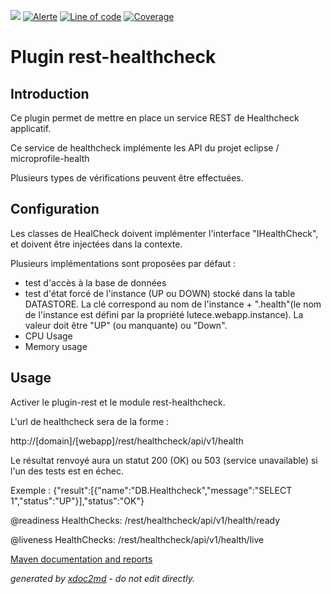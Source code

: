 ![](https://dev.lutece.paris.fr/jenkins/buildStatus/icon?job=module-rest-healthcheck-deploy)
[![Alerte](https://dev.lutece.paris.fr/sonar/api/project_badges/measure?project=fr.paris.lutece.plugins%3Amodule-rest-healthcheck&metric=alert_status)](https://dev.lutece.paris.fr/sonar/dashboard?id=fr.paris.lutece.plugins%3Amodule-rest-healthcheck)
[![Line of code](https://dev.lutece.paris.fr/sonar/api/project_badges/measure?project=fr.paris.lutece.plugins%3Amodule-rest-healthcheck&metric=ncloc)](https://dev.lutece.paris.fr/sonar/dashboard?id=fr.paris.lutece.plugins%3Amodule-rest-healthcheck)
[![Coverage](https://dev.lutece.paris.fr/sonar/api/project_badges/measure?project=fr.paris.lutece.plugins%3Amodule-rest-healthcheck&metric=coverage)](https://dev.lutece.paris.fr/sonar/dashboard?id=fr.paris.lutece.plugins%3Amodule-rest-healthcheck)

# Plugin rest-healthcheck

## Introduction

Ce plugin permet de mettre en place un service REST de Healthcheck applicatif.

Ce service de healthcheck implémente les API du projet eclipse / microprofile-health

Plusieurs types de vérifications peuvent être effectuées.

## Configuration

Les classes de HealCheck doivent implémenter l'interface "IHealthCheck", et doivent être injectées dans la contexte.

Plusieurs implémentations sont proposées par défaut :

 
* test d'accès à la base de données
* test d'état forcé de l'instance (UP ou DOWN) stocké dans la table DATASTORE. La clé correspond au nom de l'instance + ".health"(le nom de l'instance est défini par la propriété lutece.webapp.instance). La valeur doit être "UP" (ou manquante) ou "Down".
* CPU Usage
* Memory usage

## Usage

Activer le plugin-rest et le module rest-healthcheck.

L'url de healthcheck sera de la forme :

http://[domain]/[webapp]/rest/healthcheck/api/v1/health

Le résultat renvoyé aura un statut 200 (OK) ou 503 (service unavailable) si l'un des tests est en échec.

Exemple : {"result":[{"name":"DB.Healthcheck","message":"SELECT 1","status":"UP"}],"status":"OK"}

@readiness HealthChecks: /rest/healthcheck/api/v1/health/ready

@liveness HealthChecks: /rest/healthcheck/api/v1/health/live


[Maven documentation and reports](https://dev.lutece.paris.fr/plugins/module-rest-healthcheck/)



 *generated by [xdoc2md](https://github.com/lutece-platform/tools-maven-xdoc2md-plugin) - do not edit directly.*